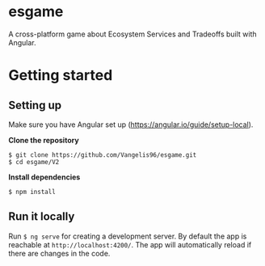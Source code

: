 # esgame

A cross-platform game about Ecosystem Services and Tradeoffs built with Angular.

# Getting started

## Setting up

Make sure you have Angular set up (https://angular.io/guide/setup-local). 

**Clone the repository**

```
$ git clone https://github.com/Vangelis96/esgame.git
$ cd esgame/V2
```

**Install dependencies**

```
$ npm install
```
## Run it locally

Run `$ ng serve` for creating a development server. By default the app is reachable at `http://localhost:4200/`. The app will automatically reload if there are changes in the code.
